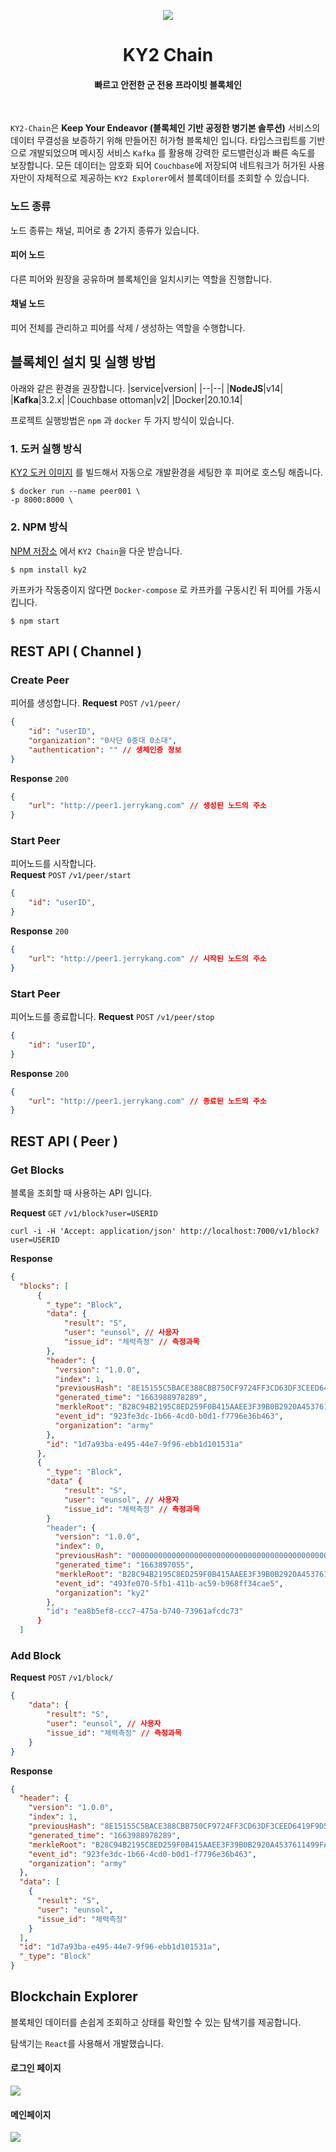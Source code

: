  <p  align="center">
<a  href="https://github.com/osamhack2022/CLOUD_WEB_IOT_KeepYourEndeavor_Moment"  target="_blank"  rel="noopener noreferrer">
<img src='https://github.com/osamhack2022/CLOUD_WEB_IOT_KeepYourEndeavor_Moment/raw/CLOUD/images/logo.png'/>
</a>
</p>
<h1  align="center">KY2 Chain</h1>
<h4  align="center">빠르고 안전한 군 전용 프라이빗 블록체인</h4>
<br/>

`KY2-Chain`은 **Keep Your Endeavor (블록체인 기반 공정한 병기본 솔루션)** 서비스의 데이터 무결성을 보증하기 위해 만들어진 허가형 블록체인 입니다.  타입스크립트를 기반으로 개발되었으며 메시징 서비스 `Kafka` 를 활용해 강력한 로드밸런싱과 빠른 속도를 보장합니다. 모든 데이터는 암호화 되어 `Couchbase`에 저장되여 네트워크가 허가된 사용자만이  자체적으로 제공하는 `KY2 Explorer`에서 블록데이터를 조회할 수 있습니다.

### 노드 종류
노드 종류는 채널, 피어로 총 2가지 종류가 있습니다. 
#### 피어 노드
다른 피어와 원장을 공유하며 블록체인을 일치시키는 역할을 진행합니다.
#### 채널 노드
피어 전체를 관리하고 피어를 삭제 / 생성하는 역할을 수행합니다.  


## 블록체인 설치 및 실행 방법
아래와 같은 환경을 권장합니다.
|service|version|
|--|--|
|**NodeJS**|v14|
|**Kafka**|3.2.x|
|Couchbase ottoman|v2|
|Docker|20.10.14|

프로젝트 실행방법은 `npm` 과 `docker` 두 가지 방식이 있습니다.
### 1. 도커 실행 방식
[KY2 도커 이미지](https://hub.docker.com/) 를 빌드해서 자동으로 개발환경을 세팅한 후 피어로 호스팅 해줍니다.
```
$ docker run --name peer001 \
-p 8000:8000 \
```
### 2. NPM 방식
[NPM 저장소](https://www.npmjs.com/) 에서 `KY2 Chain`을 다운 받습니다.
```
$ npm install ky2
```
카프카가 작동중이지 않다면 `Docker-compose` 로 카프카를 구동시킨 뒤 피어를 가동시킵니다. 
```
$ npm start
```
## REST API ( Channel )
### Create Peer
피어를 생성합니다. 
**Request**
`POST` `/v1/peer/`
```json
{
	"id": "userID",
	"organization": "0사단 0중대 0소대",
	"authentication": "" // 생체인증 정보
}
```
**Response** 
`200`
```json
{
	"url": "http://peer1.jerrykang.com" // 생성된 노드의 주소
}
```
### Start Peer
피어노드를 시작합니다.  
**Request**
`POST` `/v1/peer/start`
```json
{
	"id": "userID",
}
```
**Response** 
`200`
```json
{
	"url": "http://peer1.jerrykang.com" // 시작된 노드의 주소
}
```

### Start Peer
피어노드를 종료합니다.
**Request**
`POST` `/v1/peer/stop`
```json
{
	"id": "userID",
}
```
**Response** 
`200`
```json
{
	"url": "http://peer1.jerrykang.com" // 종료된 노드의 주소
}
```
## REST API ( Peer )
### Get Blocks
블록을 조회할 때 사용하는 API 입니다.

**Request**
`GET` `/v1/block?user=USERID`
```shell
curl -i -H 'Accept: application/json' http://localhost:7000/v1/block?user=USERID
```
**Response**
```json
{
  "blocks": [
	  {
        "_type": "Block",
        "data": {
			"result": "S",
			"user": "eunsol", // 사용자
			"issue_id": "체력측정" // 측정과목
		},
        "header": {
          "version": "1.0.0",
          "index": 1,
          "previousHash": "8E15155C5BACE388CBB750CF9724FF3CD63DF3CEED6419F9D5B134A36E01D062",
          "generated_time": "1663988978289",
          "merkleRoot": "B28C94B2195C8ED259F0B415AAEE3F39B0B2920A4537611499FA044956917A21",
          "event_id": "923fe3dc-1b66-4cd0-b0d1-f7796e36b463",
          "organization": "army"
        },
        "id": "1d7a93ba-e495-44e7-9f96-ebb1d101531a"
      },
      {
        "_type": "Block",
        "data" {
			"result": "S",
			"user": "eunsol", // 사용자
			"issue_id": "체력측정" // 측정과목
		}
        "header": {
          "version": "1.0.0",
          "index": 0,
          "previousHash": "0000000000000000000000000000000000000000000000000000000000000000",
          "generated_time": "1663897055",
          "merkleRoot": "B28C94B2195C8ED259F0B415AAEE3F39B0B2920A4537611499FA044956917A21",
          "event_id": "493fe070-5fb1-411b-ac59-b968ff34cae5",
          "organization": "ky2"
        },
        "id": "ea8b5ef8-ccc7-475a-b740-73961afcdc73"
      }
  ]
```
### Add Block
**Request**
`POST` `/v1/block/`
```json
{
	"data": {
		"result": "S",
		"user": "eunsol", // 사용자
		"issue_id": "체력측정" // 측정과목
	}
}
```
**Response**
```json
{
  "header": {
    "version": "1.0.0",
    "index": 1,
    "previousHash": "8E15155C5BACE388CBB750CF9724FF3CD63DF3CEED6419F9D5B134A36E01D062",
    "generated_time": "1663988978289",
    "merkleRoot": "B28C94B2195C8ED259F0B415AAEE3F39B0B2920A4537611499FA044956917A21",
    "event_id": "923fe3dc-1b66-4cd0-b0d1-f7796e36b463",
    "organization": "army"
  },
  "data": [
    {
      "result": "S",
      "user": "eunsol",
      "issue_id": "체력측정"
    }
  ],
  "id": "1d7a93ba-e495-44e7-9f96-ebb1d101531a",
  "_type": "Block"
}
```
## Blockchain Explorer

블록체인 데이터를 손쉽게 조회하고 상태를 확인할 수 있는 탐색기를 제공합니다.

탐색기는 `React`를 사용해서 개발했습니다.

#### 로그인 페이지

![](../images/bc-explorer2.png)

#### 메인페이지

![](../images/bc-explorer1.png)